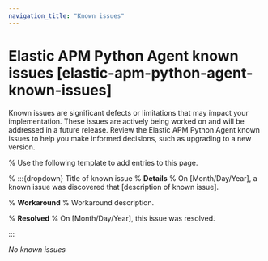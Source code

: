 ```yaml
---
navigation_title: "Known issues"
---
```


# Elastic APM Python Agent known issues [elastic-apm-python-agent-known-issues]

Known issues are significant defects or limitations that may impact your implementation. These issues are actively being worked on and will be addressed in a future release. Review the Elastic APM Python Agent known issues to help you make informed decisions, such as upgrading to a new version.

% Use the following template to add entries to this page.

% :::{dropdown} Title of known issue
% **Details** 
% On [Month/Day/Year], a known issue was discovered that [description of known issue].

% **Workaround** 
% Workaround description.

% **Resolved**
% On [Month/Day/Year], this issue was resolved.

:::

_No known issues_